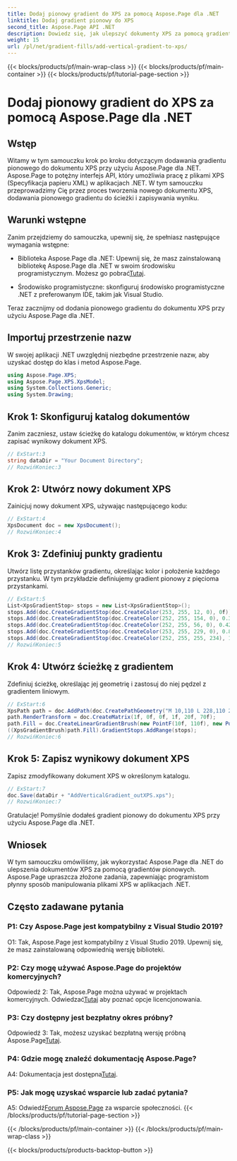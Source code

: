 ```yaml
---
title: Dodaj pionowy gradient do XPS za pomocą Aspose.Page dla .NET
linktitle: Dodaj gradient pionowy do XPS
second_title: Aspose.Page API .NET
description: Dowiedz się, jak ulepszyć dokumenty XPS za pomocą gradientów pionowych za pomocą Aspose.Page dla .NET. Postępuj zgodnie z naszym przewodnikiem krok po kroku, aby zapewnić bezproblemową integrację.
weight: 15
url: /pl/net/gradient-fills/add-vertical-gradient-to-xps/
---
```


{{< blocks/products/pf/main-wrap-class >}}
{{< blocks/products/pf/main-container >}}
{{< blocks/products/pf/tutorial-page-section >}}

# Dodaj pionowy gradient do XPS za pomocą Aspose.Page dla .NET

## Wstęp

Witamy w tym samouczku krok po kroku dotyczącym dodawania gradientu pionowego do dokumentu XPS przy użyciu Aspose.Page dla .NET. Aspose.Page to potężny interfejs API, który umożliwia pracę z plikami XPS (Specyfikacja papieru XML) w aplikacjach .NET. W tym samouczku przeprowadzimy Cię przez proces tworzenia nowego dokumentu XPS, dodawania pionowego gradientu do ścieżki i zapisywania wyniku.

## Warunki wstępne

Zanim przejdziemy do samouczka, upewnij się, że spełniasz następujące wymagania wstępne:

-  Biblioteka Aspose.Page dla .NET: Upewnij się, że masz zainstalowaną bibliotekę Aspose.Page dla .NET w swoim środowisku programistycznym. Możesz go pobrać[Tutaj](https://releases.aspose.com/page/net/).

- Środowisko programistyczne: skonfiguruj środowisko programistyczne .NET z preferowanym IDE, takim jak Visual Studio.

Teraz zacznijmy od dodania pionowego gradientu do dokumentu XPS przy użyciu Aspose.Page dla .NET.

## Importuj przestrzenie nazw

W swojej aplikacji .NET uwzględnij niezbędne przestrzenie nazw, aby uzyskać dostęp do klas i metod Aspose.Page.

```csharp
using Aspose.Page.XPS;
using Aspose.Page.XPS.XpsModel;
using System.Collections.Generic;
using System.Drawing;
```

## Krok 1: Skonfiguruj katalog dokumentów

Zanim zaczniesz, ustaw ścieżkę do katalogu dokumentów, w którym chcesz zapisać wynikowy dokument XPS.

```csharp
// ExStart:3
string dataDir = "Your Document Directory";
// RozwińKoniec:3
```

## Krok 2: Utwórz nowy dokument XPS

Zainicjuj nowy dokument XPS, używając następującego kodu:

```csharp
// ExStart:4
XpsDocument doc = new XpsDocument();
// RozwińKoniec:4
```

## Krok 3: Zdefiniuj punkty gradientu

Utwórz listę przystanków gradientu, określając kolor i położenie każdego przystanku. W tym przykładzie definiujemy gradient pionowy z pięcioma przystankami.

```csharp
// ExStart:5
List<XpsGradientStop> stops = new List<XpsGradientStop>();
stops.Add(doc.CreateGradientStop(doc.CreateColor(253, 255, 12, 0), 0f));
stops.Add(doc.CreateGradientStop(doc.CreateColor(252, 255, 154, 0), 0.359375f));
stops.Add(doc.CreateGradientStop(doc.CreateColor(252, 255, 56, 0), 0.424805f));
stops.Add(doc.CreateGradientStop(doc.CreateColor(253, 255, 229, 0), 0.879883f));
stops.Add(doc.CreateGradientStop(doc.CreateColor(252, 255, 255, 234), 1f));
// RozwińKoniec:5
```

## Krok 4: Utwórz ścieżkę z gradientem

Zdefiniuj ścieżkę, określając jej geometrię i zastosuj do niej pędzel z gradientem liniowym.

```csharp
// ExStart:6
XpsPath path = doc.AddPath(doc.CreatePathGeometry("M 10,110 L 228,110 228,200 10,200"));
path.RenderTransform = doc.CreateMatrix(1f, 0f, 0f, 1f, 20f, 70f);
path.Fill = doc.CreateLinearGradientBrush(new PointF(10f, 110f), new PointF(10f, 200f));
((XpsGradientBrush)path.Fill).GradientStops.AddRange(stops);
// RozwińKoniec:6
```

## Krok 5: Zapisz wynikowy dokument XPS

Zapisz zmodyfikowany dokument XPS w określonym katalogu.

```csharp
// ExStart:7
doc.Save(dataDir + "AddVerticalGradient_outXPS.xps");
// RozwińKoniec:7
```

Gratulacje! Pomyślnie dodałeś gradient pionowy do dokumentu XPS przy użyciu Aspose.Page dla .NET.

## Wniosek

W tym samouczku omówiliśmy, jak wykorzystać Aspose.Page dla .NET do ulepszenia dokumentów XPS za pomocą gradientów pionowych. Aspose.Page upraszcza złożone zadania, zapewniając programistom płynny sposób manipulowania plikami XPS w aplikacjach .NET.

## Często zadawane pytania

### P1: Czy Aspose.Page jest kompatybilny z Visual Studio 2019?

O1: Tak, Aspose.Page jest kompatybilny z Visual Studio 2019. Upewnij się, że masz zainstalowaną odpowiednią wersję biblioteki.

### P2: Czy mogę używać Aspose.Page do projektów komercyjnych?

 Odpowiedź 2: Tak, Aspose.Page można używać w projektach komercyjnych. Odwiedzać[Tutaj](https://purchase.aspose.com/buy) aby poznać opcje licencjonowania.

### P3: Czy dostępny jest bezpłatny okres próbny?

 Odpowiedź 3: Tak, możesz uzyskać bezpłatną wersję próbną Aspose.Page[Tutaj](https://releases.aspose.com/).

### P4: Gdzie mogę znaleźć dokumentację Aspose.Page?

 A4: Dokumentacja jest dostępna[Tutaj](https://reference.aspose.com/page/net/).

### P5: Jak mogę uzyskać wsparcie lub zadać pytania?

 A5: Odwiedź[Forum Aspose.Page](https://forum.aspose.com/c/page/39) za wsparcie społeczności.
{{< /blocks/products/pf/tutorial-page-section >}}

{{< /blocks/products/pf/main-container >}}
{{< /blocks/products/pf/main-wrap-class >}}

{{< blocks/products/products-backtop-button >}}
